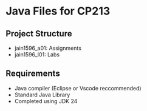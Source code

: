 # Java Files for CP213

## Project Structure
  - jain1596_a01: Assignments
  - jain1596_l01: Labs

## Requirements
- Java compiler (Eclipse or Vscode reccommended) 
- Standard Java Library 
- Completed using JDK 24
